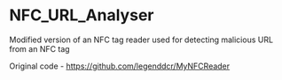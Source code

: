 # NFC_URL_Analyser
Modified version of an NFC tag reader used for detecting malicious URL from an NFC tag

Original code - https://github.com/legenddcr/MyNFCReader
